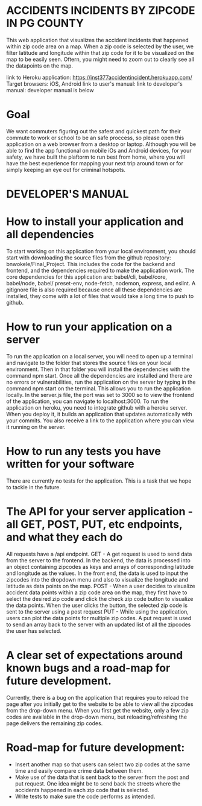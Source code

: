 # ACCIDENTS INCIDENTS BY ZIPCODE IN PG COUNTY

This web application that visualizes the accident incidents that happened within zip code area on a map. When a zip code is selected by the user, we filter latitude and longitude within that zip code for it to be visualized on the map to be easily seen. Oftern, you might need to zoom out to clearly see all the datapoints on the map.

link to Heroku application: https://inst377accidentincident.herokuapp.com/
Target browsers: iOS, Android
link to user's manual:
link to developer's manual: developer manual is below
# Goal
We want commuters figuring out the safest and quickest path for their commute to work or school to be an safe proccess, so please open this application on a web browser from a desktop or laptop. Although you will be able to find the app functional on mobile iOs and Android devices, for your safety, we have built the plaftorm to run best from home, where you will have the best experience for mapping your next trip around town or for simply keeping an eye out for criminal hotspots. 

# DEVELOPER'S MANUAL

# How to install your application and all dependencies
To start working on this application from your local environment, you should start with downloading the source files from the github repository: bnwokele/Final_Project. This includes the code for the backend and frontend, and the dependencies required to make the application work. The core dependencies for this application are: babel/cli, babel/core, babel/node, babel/ preset-env,  node-fetch, nodemon, express, and eslint. A gitignore file is also required because once all these dependencies are installed, they come with a lot of files that would take a long time to push to github.

# How to run your application on a server
To run the application on a local server, you will need to open up a terminal and navigate to the folder that stores the source files on your local environment. Then in that folder you will install the dependencies with the command npm start. Once all the dependencies are installed and there are no errors or vulnerabilities, run the application on the server by typing in the command npm start on the terminal. This allows you to run the application locally. In the server.js file, the port was set to 3000 so to view the frontend of the application, you can navigate to localhost:3000. To run the application on heroku, you need to integrate github with a heroku server. When you deploy it, it builds an application that updates automatically with your commits. You also receive a link to the application where you can view it running on the server.

# How to run any tests you have written for your software
There are currently no tests for the application. This is a task that we hope to tackle in the future.

# The API for your server application - all GET, POST, PUT, etc endpoints, and what they each do
All requests have a /api endpoint.
GET - A get request is used to send data from the server to the frontend. In the backend, the data is processed into an object containing zipcodes as keys and arrays of corresponding latitude and longitude as the values. In the front end, the data is used to input the zipcodes into the dropdown menu and also to visualize the longitude and latitude as data points on the map.
POST - When a user decides to visualize accident data points within a zip code area on the map, they first have to select the desired zip code and click the check zip code button to visualize the data points. When the user clicks the button, the selected zip code is sent to the server using a post request
PUT - While using the application, users can plot the data points for multiple zip codes. A put request is used to send an array back to the server with an updated list of all the zipcodes the user has selected.

# A clear set of expectations around known bugs and a road-map for future development.
Currently, there is a bug on the application that requires you to reload the page after you initially get to the website to be able to view all the zipcodes from the drop-down menu. When you first get the website, only a few zip codes are available in the drop-down menu, but reloading/refreshing the page delivers the remaining zip codes. 

# Road-map for future development:
  - Insert another map so that users can select two zip codes at the same time and easily compare crime data between them.
  - Make use of the data that is sent back to the server from the post and put request. One idea might be to send back the streets where the  accidents happened in each zip code that is selected.
  - Write tests to make sure the code performs as intended.

